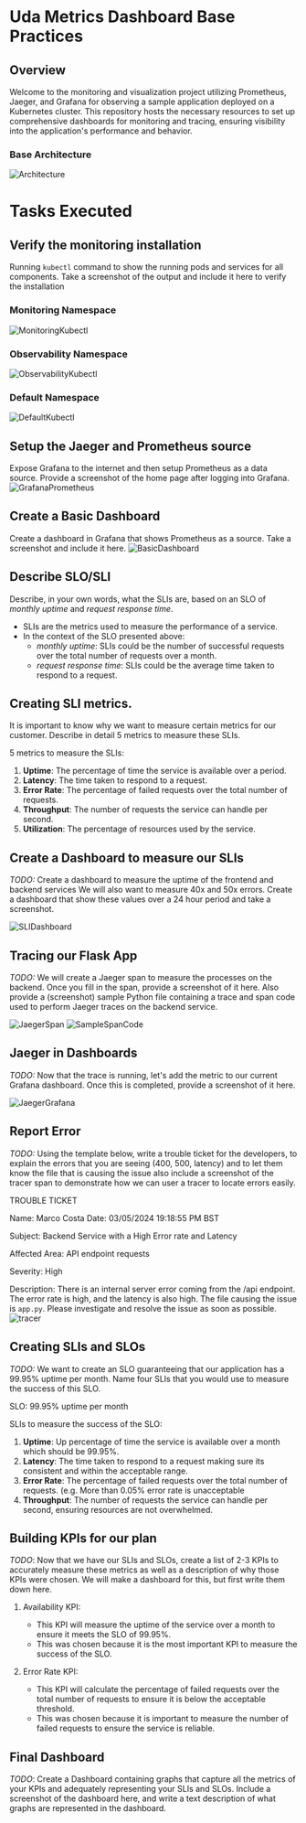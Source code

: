 # Uda Metrics Dashboard Base Practices

## Overview
Welcome to the monitoring and visualization project utilizing Prometheus, Jaeger, and Grafana for observing a sample application deployed on a Kubernetes cluster. This repository hosts the necessary resources to set up comprehensive dashboards for monitoring and tracing, ensuring visibility into the application's performance and behavior.

### Base Architecture
![Architecture](answer-img/base-architecture.png)


# Tasks Executed

## Verify the monitoring installation
Running `kubectl` command to show the running pods and services for all components. Take a screenshot of the output and include it here to verify the installation

### Monitoring Namespace
![MonitoringKubectl](answer-img/kubectl-monitoring.png)
### Observability Namespace
![ObservabilityKubectl](answer-img/kubectl-observability.png)
### Default Namespace
![DefaultKubectl](answer-img/kubectl-apps.png)


## Setup the Jaeger and Prometheus source
Expose Grafana to the internet and then setup Prometheus as a data source. Provide a screenshot of the home page after logging into Grafana.
![GrafanaPrometheus](answer-img/grafana-prometheus.png)


## Create a Basic Dashboard
Create a dashboard in Grafana that shows Prometheus as a source. Take a screenshot and include it here.
![BasicDashboard](answer-img/basic-dashboard.png)


## Describe SLO/SLI
Describe, in your own words, what the SLIs are, based on an SLO of *monthly uptime* and *request response time*.
- SLIs are the metrics used to measure the performance of a service.
- In the context of the SLO presented above:
  - *monthly uptime*: SLIs could be the number of successful requests over the total number of requests over a month.
  - *request response time*: SLIs could be the average time taken to respond to a request.

## Creating SLI metrics.
It is important to know why we want to measure certain metrics for our customer. Describe in detail 5 metrics to measure these SLIs. 

5 metrics to measure the SLIs:
1. **Uptime**: The percentage of time the service is available over a period.
2. **Latency**: The time taken to respond to a request.
3. **Error Rate**: The percentage of failed requests over the total number of requests.
4. **Throughput**: The number of requests the service can handle per second.
5. **Utilization**: The percentage of resources used by the service.

## Create a Dashboard to measure our SLIs
*TODO:* Create a dashboard to measure the uptime of the frontend and backend services We will also want to measure 40x and 50x errors. 
Create a dashboard that show these values over a 24 hour period and take a screenshot.

![SLIDashboard](answer-img/SLI-Dashboard.png)

## Tracing our Flask App
*TODO:*  We will create a Jaeger span to measure the processes on the backend. Once you fill in the span, provide a screenshot of it here. 
Also provide a (screenshot) sample Python file containing a trace and span code used to perform Jaeger traces on the backend service.

![JaegerSpan](answer-img/jaeger-span.png)
![SampleSpanCode](answer-img/SampleSpanCode.png)

## Jaeger in Dashboards
*TODO:* Now that the trace is running, let's add the metric to our current Grafana dashboard. Once this is completed, provide a screenshot of it here.

![JaegerGrafana](answer-img/jaeger-grafana.png)

## Report Error
*TODO:* Using the template below, write a trouble ticket for the developers, to explain the errors that you are seeing (400, 500, latency) and to let them know the file that is causing the issue also include a screenshot of the tracer span to demonstrate how we can user a tracer to locate errors easily.

TROUBLE TICKET

Name: Marco Costa
Date: 03/05/2024 19:18:55 PM BST

Subject: Backend Service with a High Error rate and Latency

Affected Area: API endpoint requests

Severity: High

Description: There is an internal server error coming from the /api endpoint. The error rate is high, and the latency is also high. The file causing the issue is `app.py`. Please investigate and resolve the issue as soon as possible.
![tracer](answer-img/span-error-report.png)


## Creating SLIs and SLOs
*TODO:* We want to create an SLO guaranteeing that our application has a 99.95% uptime per month. Name four SLIs that you would use to measure the success of this SLO.

SLO: 99.95% uptime per month

SLIs to measure the success of the SLO:
1. **Uptime**: Up percentage of time the service is available over a month which should be 99.95%.
2. **Latency**: The time taken to respond to a request making sure its consistent and within the acceptable range.
3. **Error Rate**: The percentage of failed requests over the total number of requests. (e.g. More than 0.05% error rate is unacceptable
4. **Throughput**: The number of requests the service can handle per second, ensuring resources are not overwhelmed.


## Building KPIs for our plan
*TODO*: Now that we have our SLIs and SLOs, create a list of 2-3 KPIs to accurately measure these metrics as well as a description of why those KPIs were chosen. We will make a dashboard for this, but first write them down here.

1. Availability KPI: 
   - This KPI will measure the uptime of the service over a month to ensure it meets the SLO of 99.95%.
   - This was chosen because it is the most important KPI to measure the success of the SLO.

2. Error Rate  KPI:
   - This KPI will calculate the percentage of failed requests over the total number of requests to ensure it is below the acceptable threshold.
   - This was chosen because it is important to measure the number of failed requests to ensure the service is reliable.

## Final Dashboard
*TODO*: Create a Dashboard containing graphs that capture all the metrics of your KPIs and adequately representing your SLIs and SLOs. Include a screenshot of the dashboard here, and write a text description of what graphs are represented in the dashboard.  

